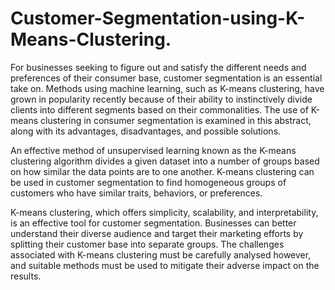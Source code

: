 # Customer-Segmentation-using-K-Means-Clustering.


For businesses seeking to figure out and satisfy the different needs and preferences of their consumer base, customer segmentation is an essential take on. Methods using machine learning, such as K-means clustering, have grown in popularity recently because of their ability to instinctively divide clients into different segments based on their commonalities. The use of K-means clustering in consumer segmentation is examined in this abstract, along with its advantages, disadvantages, and possible solutions.

An effective method of unsupervised learning known as the K-means clustering algorithm divides a given dataset into a number of groups based on how similar the data points are to one another. K-means clustering can be used in customer segmentation to find homogeneous groups of customers who have similar traits, behaviors, or preferences.


K-means clustering, which offers simplicity, scalability, and interpretability, is an effective tool for customer segmentation. Businesses can better understand their diverse audience and target their marketing efforts by splitting their customer base into separate groups. The challenges associated with K-means clustering must be carefully analysed however, and suitable methods must be used to mitigate their adverse impact on the results.
